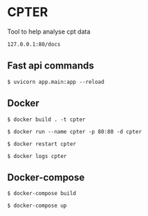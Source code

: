 # CPTER
Tool to help analyse cpt data

```
127.0.0.1:80/docs
```

## Fast api commands
```
$ uvicorn app.main:app --reload
```
## Docker
```
$ docker build . -t cpter

$ docker run --name cpter -p 80:80 -d cpter

$ docker restart cpter

$ docker logs cpter
```

## Docker-compose
```
$ docker-compose build

$ docker-compose up
```